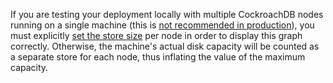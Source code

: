 If you are testing your deployment locally with multiple CockroachDB nodes running on a single machine (this is [not recommended in production](recommended-production-settings.html#topology)), you must explicitly [set the store size](start-a-node.html#store) per node in order to display this graph correctly. Otherwise, the machine's actual disk capacity will be counted as a separate store for each node, thus inflating the value of the maximum capacity.